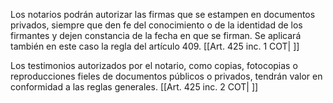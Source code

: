 Los notarios podrán autorizar las firmas que se estampen en documentos privados, siempre que den fe del conocimiento o de la identidad de los firmantes y dejen constancia de la fecha en que se firman. Se aplicará también en este caso la regla del artículo 409. [[Art. 425 inc. 1 COT| ]]

Los testimonios autorizados por el notario, como copias, fotocopias o reproducciones fieles de documentos públicos o privados, tendrán valor en conformidad a las reglas generales. [[Art. 425 inc. 2 COT| ]]